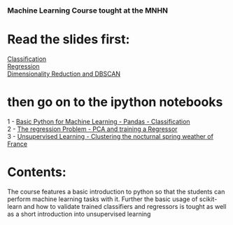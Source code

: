 ### Machine Learning Course tought at the MNHN

# Read the slides first:
[Classification](https://github.com/haschka/mnhn-machine-learning-course/blob/master/Classification.pdf)<br>
[Regression](https://github.com/haschka/mnhn-machine-learning-course/blob/master/Regression.pdf)<br>
[Dimensionality Reduction and DBSCAN](https://github.com/haschka/mnhn-machine-learning-course/blob/master/Dimensionality%20Reduction%20and%20DBSCAN.pdf)


# then go on to the ipython notebooks
1 - [Basic Python for Machine Learning - Pandas - Classification](https://github.com/haschka/mnhn-machine-learning-course/blob/master/Basic%20Python%20for%20Machine%20Learning%20-%20Pandas%20-%20Classification.ipynb)<br>
2 - [The regression Problem - PCA and training a Regressor](https://github.com/haschka/mnhn-machine-learning-course/blob/master/The%20regression%20Problem%20-%20PCA%20and%20training%20a%20Regressor.ipynb)<br>
3 - [Unsupervised Learning - Clustering the nocturnal spring weather of France](https://github.com/haschka/mnhn-machine-learning-course/blob/master/Unsupervised%20Learning%20-%20Clustering%20the%20nocturnal%20spring%20weather%20of%20France.ipynb)

# Contents: 
The course features a basic introduction to python so that the students
can perform machine learning tasks with it. 
Further the basic usage of scikit-learn and how to validate
trained classifiers and regressors is tought as well as a short introduction 
into unsupervised learning

